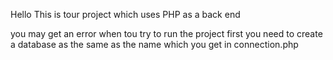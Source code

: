 Hello This is tour project which uses PHP as a back end

you may get an error when tou try to run the project
first you need to create a database as the same as the name which you get in connection.php
